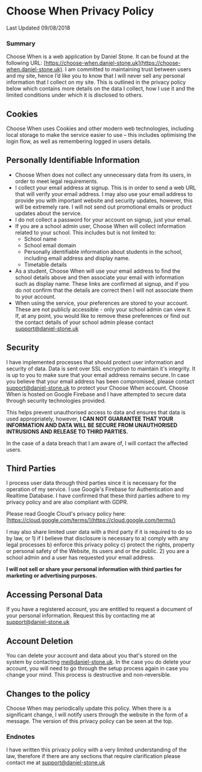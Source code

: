 # Choose When Privacy Policy
Last Updated 09/08/2018

### Summary 
Choose When is a web application by Daniel Stone. It can be found at the following URL: [https://choose-when.daniel-stone.uk](https://choose-when.daniel-stone.uk). I am committed to maintaining trust between users and my site, hence I’d like you to know that I will never sell any personal information that I collect on my site. This is outlined in the privacy policy below which contains more details on the data I collect, how I use it and the limited conditions under which it is disclosed to others.

## Cookies

Choose When uses Cookies and other modern web technologies, including local storage to make the service easier to use – this includes optimising the login flow, as well as remembering logged in users details.

## Personally Identifiable Information
* Choose When does not collect any unnecessary data from its users,  in order to meet legal requirements.
* I collect your email address at signup. This is in order to send a web URL that will verify your email address. I may also use your email address to provide you with important website and security updates, however, this will be extremely rare. I will not send out promotional emails or product updates about the service.
* I do not collect a password for your account on signup, just your email.
* If you are a school admin user, Choose When will collect information related to your school. This includes but is not limited to:
	* School name
	* School email domain
	* Personally identifiable information about students in the school, including email address and display name.
	* Timetable details
* As a student, Choose When will use your email address to find the school details above and then associate your email with information such as display name. These links are confirmed at signup, and if you do not confirm that the details are correct then I will not associate them to your account.
* When using the service, your preferences are stored to your account. These are not publicly accessible - only your school admin can view it. If, at any point, you would like to remove these preferences or find out the contact details of your school admin please contact support@daniel-stone.uk

## Security
I have implemented processes that should protect user information and security of data. Data is sent over SSL encryption to maintain it's integrity. It is up to you to make sure that your email address remains secure. In case you believe that your email address has been compromised, please contact support@daniel-stone.uk to protect your Choose When account. Choose When is hosted on Google Firebase and I have attempted to secure data through security technologies provided.

This helps prevent unauthorised access to data and ensures that data is used appropriately, however, **I CAN NOT GUARANTEE THAT YOUR INFORMATION AND DATA WILL BE SECURE FROM UNAUTHORISED INTRUSIONS AND RELEASE TO THIRD PARTIES.**

In the case of a data breach that I am aware of, I will contact the affected users.

## Third Parties
I process user data through third parties since it is necessary for the operation of my service. I use Google's Firebase for Authentication and Realtime Database. I have confirmed that these third parties adhere to my privacy policy and are also compliant with GDPR.

Please read Google Cloud's privacy policy here: [https://cloud.google.com/terms/](https://cloud.google.com/terms/)

I may also share limited user data with a third party if it is required to do so by law, or  1) if I believe that disclosure is necessary to a) comply with any legal processes b) enforce this privacy policy c) protect the rights, property or personal safety of the Website, its users and or the public. 2) you are a school admin and a user has requested your email address.

**I will not sell or share your personal information with third parties for marketing or advertising purposes.**

## Accessing Personal Data
If you have a registered account, you are entitled to request a document of your personal information. Request this by contacting me at support@daniel-stone.uk

## Account Deletion
You can delete your account and data about you that's stored on the system by contacting me@daniel-stone.uk. In the case you do delete your account, you will need to go through the setup process again in case you change your mind. This process is destructive and non-reversible.

## Changes to the policy
Choose When may periodically update this policy. When there is a significant change, I will notify users through the website in the form of a message. The version of this privacy policy can be seen at the top.

### Endnotes
I have written this privacy policy with a very limited understanding of the law, therefore if there are any sections that require clarification please contact me at support@daniel-stone.uk